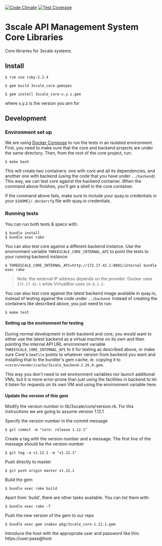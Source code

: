 [![Code Climate](https://codeclimate.com/repos/5332be496956802e3c007d1a/badges/b4f1c55f9ff033c5f0d8/gpa.svg)](https://codeclimate.com/repos/5332be496956802e3c007d1a/feed)
[![Test Coverage](https://codeclimate.com/repos/5332be496956802e3c007d1a/badges/b4f1c55f9ff033c5f0d8/coverage.svg)](https://codeclimate.com/repos/5332be496956802e3c007d1a/feed)

# 3scale API Management System Core Libraries

Core libraries for 3scale systems.

## Install

    $ rvm use ruby-2.2.4

    $ gem build 3scale_core.gemspec

    $ gem install 3scale_core-x.y.z.gem

where x.y.z is the version you aim for

## Development

### Environment set up

We are using [Docker Compose](https://docs.docker.com/compose/) to run the tests in an isolated
environment. First, you need to make sure that the core and backend projects are under the same 
directory. Then, from the root of the core project, run:
    
    $ make bash
    
This will create two containers: one with core and all its dependencies, and another one
with backend (using the code that you have under `../backend`). This way, we can test core against
the backend container. When the command above finishes, you'll get a shell in the core container. 

If the command above fails, make sure to include your quay.io credentials in your 
`${HOME}/.dockercfg` file with quay.io credentials.

### Running tests

You can run both tests & specs with:

    $ bundle install
    $ bundle exec rake

You can also test core against a different backend instance. Use the environment variable 
`THREESCALE_CORE_INTERNAL_API` to point the tests to your running backend instance:

    $ THREESCALE_CORE_INTERNAL_API=http://172.17.42.1:8081/internal bundle exec rake
                                                             
> Note: the external IP address depends on the provider. Docker uses `172.17.42.1` 
while VirtualBox uses `10.0.2.2`.

You can also test core against the latest backend image available in quay.io, instead of testing
against the code under `../backend`. Instead of creating the containers like described above,
you just need to run:

    $ make test

#### Setting up the environment for testing

During normal development in both backend and core, you would want to either use
the latest backend as a virtual machine on its own and then pointing the internal
API URL environment variable `THREESCALE_CORE_INTERNAL_API` to it for testing as
described above, or make sure Core's `Gemfile` points to whatever version from
backend you want and installing that to the bundler's gem cache, ie. copying it
to `<core>/vendor/cache/3scale_backend-2.26.0.gem`.

This way you don't need to set environment variables nor launch additional VMs,
but it is more error-prone than just using the facilities in backend to let it
listen for requests on its own VM and using the environment variable here.

#### Update the version of this gem

Modify the version number in lib/3scale/core/version.rb. For this instructions we are going to assume version 1.12.1

Specify the version number in the commit message

    $ git commit -m "core: release 1.12.1"

Create a tag with the version number and a message. The first line of the message should be the version number

    $ git tag -a v1.12.1 -m "v1.12.1"

Push directly to master

    $ git push origin master v1.12.1

Build the gem

    $ bundle exec rake build

Apart from 'build', there are other tasks available. You can list them with:

    $ bundle exec rake -T

Push the new version of the gem to our repo

    $ bundle exec gem inabox pkg/3scale_core-1.12.1.gem

Introduce the host with the appropriate user and password like this: https://user:pass@host
